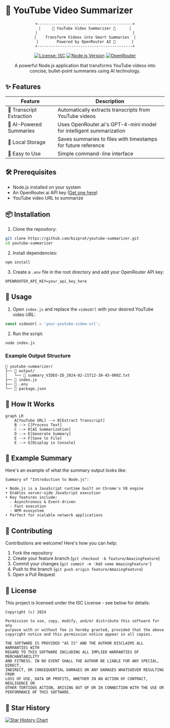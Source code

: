 # 🎥 YouTube Video Summarizer

<div align="center">

```
+------------------------------------------+
|     🎥 YouTube Video Summarizer 📝      |
|                                          |
|    Transform Videos into Smart Summaries  |
|        Powered by OpenRouter AI 🤖       |
+------------------------------------------+
```

[![License: ISC](https://img.shields.io/badge/License-ISC-blue.svg)](https://opensource.org/licenses/ISC)
[![Node.js Version](https://img.shields.io/badge/node-%3E%3D14.0.0-brightgreen)](https://nodejs.org/)
[![OpenRouter](https://img.shields.io/badge/AI-OpenRouter-orange)](https://openrouter.ai/)

A powerful Node.js application that transforms YouTube videos into concise, bullet-point summaries using AI technology.

</div>

## ✨ Features

| Feature | Description |
|---------|------------|
| 🎯 Transcript Extraction | Automatically extracts transcripts from YouTube videos |
| 🤖 AI-Powered Summaries | Uses OpenRouter.ai's GPT-4-mini model for intelligent summarization |
| 💾 Local Storage | Saves summaries to files with timestamps for future reference |
| 🚀 Easy to Use | Simple command-line interface |

## 🛠️ Prerequisites

- Node.js installed on your system
- An OpenRouter.ai API key ([Get one here](https://openrouter.ai/))
- YouTube video URL to summarize

## 📦 Installation

1. Clone the repository:
```bash
git clone https://github.com/bizprat/youtube-summarizer.git
cd youtube-summarizer
```

2. Install dependencies:
```bash
npm install
```

3. Create a `.env` file in the root directory and add your OpenRouter API key:
```env
OPENROUTER_API_KEY=your_api_key_here
```

## 🚀 Usage

1. Open `index.js` and replace the `videoUrl` with your desired YouTube video URL:
```javascript
const videoUrl = 'your-youtube-video-url';
```

2. Run the script:
```bash
node index.js
```

### Example Output Structure

```
📁 youtube-summarizer/
├── 📁 output/
│   └── 📄 summary_VIDEO-ID_2024-02-21T12-30-45-000Z.txt
├── 📄 index.js
├── 📄 .env
└── 📄 package.json
```

## 🔄 How It Works

```mermaid
graph LR
    A[YouTube URL] --> B[Extract Transcript]
    B --> C[Process Text]
    C --> D[AI Summarization]
    D --> E[Generate Summary]
    E --> F[Save to File]
    E --> G[Display in Console]
```

## 📝 Example Summary

Here's an example of what the summary output looks like:

```
Summary of "Introduction to Node.js":

• Node.js is a JavaScript runtime built on Chrome's V8 engine
• Enables server-side JavaScript execution
• Key features include:
  - Asynchronous & Event-driven
  - Fast execution
  - NPM ecosystem
• Perfect for scalable network applications
```

## 🤝 Contributing

Contributions are welcome! Here's how you can help:

1. Fork the repository
2. Create your feature branch (`git checkout -b feature/AmazingFeature`)
3. Commit your changes (`git commit -m 'Add some AmazingFeature'`)
4. Push to the branch (`git push origin feature/AmazingFeature`)
5. Open a Pull Request

## 📄 License

This project is licensed under the ISC License - see below for details:

```
Copyright (c) 2024

Permission to use, copy, modify, and/or distribute this software for any
purpose with or without fee is hereby granted, provided that the above
copyright notice and this permission notice appear in all copies.

THE SOFTWARE IS PROVIDED "AS IS" AND THE AUTHOR DISCLAIMS ALL WARRANTIES WITH
REGARD TO THIS SOFTWARE INCLUDING ALL IMPLIED WARRANTIES OF MERCHANTABILITY
AND FITNESS. IN NO EVENT SHALL THE AUTHOR BE LIABLE FOR ANY SPECIAL, DIRECT,
INDIRECT, OR CONSEQUENTIAL DAMAGES OR ANY DAMAGES WHATSOEVER RESULTING FROM
LOSS OF USE, DATA OR PROFITS, WHETHER IN AN ACTION OF CONTRACT, NEGLIGENCE OR
OTHER TORTIOUS ACTION, ARISING OUT OF OR IN CONNECTION WITH THE USE OR
PERFORMANCE OF THIS SOFTWARE.
```

## 🌟 Star History

[![Star History Chart](https://api.star-history.com/svg?repos=bizprat/youtube-summarizer&type=Date)](https://star-history.com/#bizprat/youtube-summarizer&Date)
